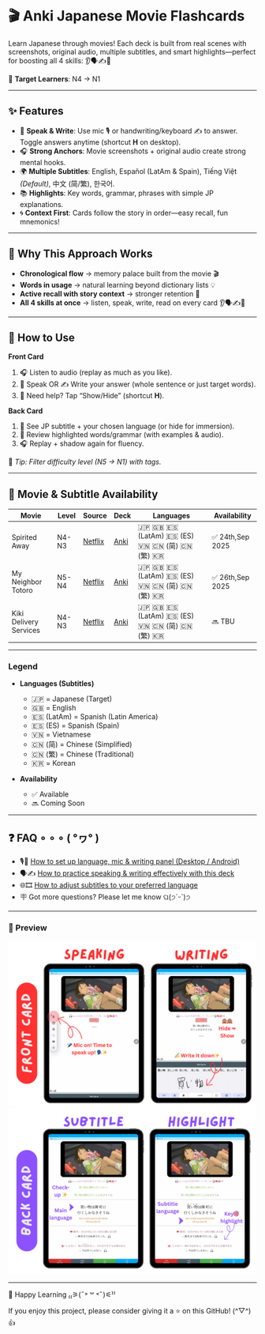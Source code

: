 # 🎬 Anki Japanese Movie Flashcards

Learn Japanese through movies! Each deck is built from real scenes with screenshots, original audio, multiple subtitles, and smart highlights—perfect for boosting all 4 skills: 👂🗣✍️📖  

🎯 **Target Learners**: N4 → N1

---

## ✨ Features  
- 🎤 **Speak & Write**: Use mic 🎙 or handwriting/keyboard ✍️ to answer. Toggle answers anytime (shortcut **H** on desktop).  
- 🎧 **Strong Anchors**: Movie screenshots + original audio create strong mental hooks.  
- 🌍 **Multiple Subtitles**: English, Español (LatAm & Spain), Tiếng Việt *(Default)*, 中文 (简/繁), 한국어.  
- 📚 **Highlights**: Key words, grammar, phrases with simple JP explanations.  
- 🌀 **Context First**: Cards follow the story in order—easy recall, fun mnemonics!  

---

## 🌟 Why This Approach Works  
- **Chronological flow** → memory palace built from the movie 🎬  
- **Words in usage** → natural learning beyond dictionary lists 💡  
- **Active recall with story context** → stronger retention 🎯  
- **All 4 skills at once** → listen, speak, write, read on every card 👂🗣✍️📖  

---

## 🚀 How to Use  
**Front Card**  
1. 🎧 Listen to audio (replay as much as you like).  
2. 💬 Speak OR ✍️ Write your answer (whole sentence or just target words).  
3. 👀 Need help? Tap “Show/Hide” (shortcut **H**).  

**Back Card**  
1. 📖 See JP subtitle + your chosen language (or hide for immersion).  
2. 🎯 Review highlighted words/grammar (with examples & audio).  
3. 🎧 Replay + shadow again for fluency.  

🔖 *Tip: Filter difficulty level (N5 → N1) with tags.*  

---

## 🎥 Movie & Subtitle Availability  

| Movie | Level| Source | Deck | Languages | Availability |
|-------|--------|------|-----------|--------------|--------------|
| Spirited Away | N4-N3 |[Netflix](https://www.netflix.com/title/60023642) | [Anki](https://ankiweb.net/shared/info/1236164805) | 🇯🇵 🇬🇧 🇪🇸 (LatAm) 🇪🇸 (ES) 🇻🇳 🇨🇳 (简) 🇨🇳 (繁) 🇰🇷 | ✅ 24th,Sep 2025 |
| My Neighbor Totoro | N5-N4 |[Netflix](https://www.netflix.com/vn-en/title/60032294) | [Anki](https://ankiweb.net/shared/info/962860232) | 🇯🇵 🇬🇧 🇪🇸 (LatAm) 🇪🇸 (ES) 🇻🇳 🇨🇳 (简) 🇨🇳 (繁) 🇰🇷 | ✅ 26th,Sep 2025 |
| Kiki Delivery Services | N4-N3 |[Netflix](https://www.netflix.com/vn-en/title/60027106) | [Anki]() | 🇯🇵 🇬🇧 🇪🇸 (LatAm) 🇪🇸 (ES) 🇻🇳 🇨🇳 (简) 🇨🇳 (繁) 🇰🇷 | 🔜 TBU |

---

### Legend
- **Languages (Subtitles)**  
  - 🇯🇵 = Japanese (Target)  
  - 🇬🇧 = English  
  - 🇪🇸 (LatAm) = Spanish (Latin America)  
  - 🇪🇸 (ES) = Spanish (Spain)  
  - 🇻🇳 = Vietnamese  
  - 🇨🇳 (简) = Chinese (Simplified)  
  - 🇨🇳 (繁) = Chinese (Traditional)  
  - 🇰🇷 = Korean  

- **Availability**  
  - ✅ Available  
  - 🔜 Coming Soon  

---

## ❓ FAQ ∘ ∘ ∘ ( °ヮ° )  

- 🎙️📝 [How to set up language, mic & writing panel (Desktop / Android)](https://noiseless-abacus-7a5.notion.site/GLASSY-GAIA-Anki-Japanese-Movie-Flashcards-FAQ-278b88c26c408083a429cf3ed5f30e64#278b88c26c40807d97cbe7f6b006a55b)  
- 🗣️✍️ [How to practice speaking & writing effectively with this deck](https://noiseless-abacus-7a5.notion.site/GLASSY-GAIA-Anki-Japanese-Movie-Flashcards-FAQ-278b88c26c408083a429cf3ed5f30e64#278b88c26c408095b81ee66a37728c04)  
- 🌐🎞️ [How to adjust subtitles to your preferred language](https://noiseless-abacus-7a5.notion.site/GLASSY-GAIA-Anki-Japanese-Movie-Flashcards-FAQ-278b88c26c408083a429cf3ed5f30e64#278b88c26c40808ea088d3d7543fa043)  
- 🪧 Got more questions? Please let me know ଘ(੭ˊᵕˋ)੭  

---

### 📸 Preview  

![Front Card](Spirited%20Away/card-image/Front%20Card.png)
![Back Card](Spirited%20Away/card-image/Back%20Card.png)

---

💖 Happy Learning ₍₍⚞(˶˃ ꒳ ˂˶)⚟⁾⁾  

If you enjoy this project, please consider giving it a ⭐ on this GitHub! (^▽^)👍  




